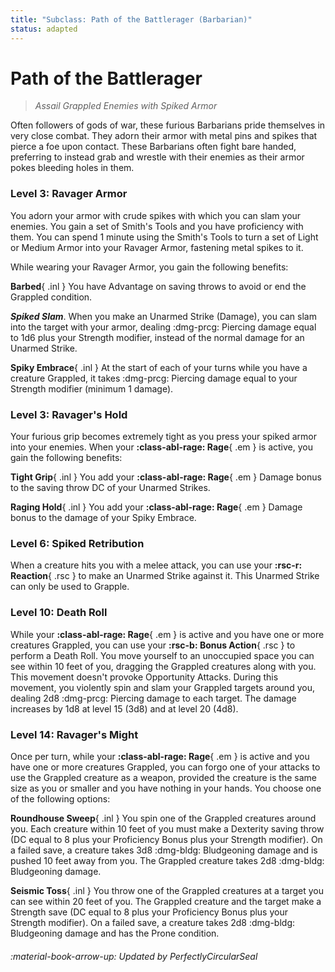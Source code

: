```yaml
---
title: "Subclass: Path of the Battlerager (Barbarian)"
status: adapted
---
```


<p style="display:none">
Assail Grappled Enemies with Spiked Armor
</p>

# Path of the Battlerager

> *Assail Grappled Enemies with Spiked Armor*

Often followers of gods of war, these furious Barbarians pride themselves in very close combat. They adorn their armor with metal pins and spikes that pierce a foe upon contact. These Barbarians often fight bare handed, preferring to instead grab and wrestle with their enemies as their armor pokes bleeding holes in them.

### Level 3: Ravager Armor

You adorn your armor with crude spikes with which you can slam your enemies. You gain a set of Smith's Tools and you have proficiency with them. You can spend 1 minute using the Smith's Tools to turn a set of Light or Medium Armor into your Ravager Armor, fastening metal spikes to it. 

While wearing your Ravager Armor, you gain the following benefits:

**Barbed**{ .inl } You have Advantage on saving throws to avoid or end the Grappled condition.

***Spiked Slam***. When you make an Unarmed Strike (Damage), you can slam into the target with your armor, dealing :dmg-prcg: Piercing damage equal to 1d6 plus your Strength modifier, instead of the normal damage for an Unarmed Strike.

**Spiky Embrace**{ .inl } At the start of each of your turns while you have a creature Grappled, it takes :dmg-prcg: Piercing damage equal to your Strength modifier (minimum 1 damage).

### Level 3: Ravager's Hold

Your furious grip becomes extremely tight as you press your spiked armor into your enemies. When your **:class-abl-rage: Rage**{ .em } is active, you gain the following benefits:

**Tight Grip**{ .inl } You add your **:class-abl-rage: Rage**{ .em } Damage bonus to the saving throw DC of your Unarmed Strikes.

**Raging Hold**{ .inl } You add your **:class-abl-rage: Rage**{ .em } Damage bonus to the damage of your Spiky Embrace.

### Level 6: Spiked Retribution

When a creature hits you with a melee attack, you can use your **:rsc-r: Reaction**{ .rsc } to make an Unarmed Strike against it. This Unarmed Strike can only be used to Grapple.

### Level 10: Death Roll

While your **:class-abl-rage: Rage**{ .em } is active and you have one or more creatures Grappled, you can use your **:rsc-b: Bonus Action**{ .rsc } to perform a Death Roll. You move yourself to an unoccupied space you can see within 10 feet of you, dragging the Grappled creatures along with you. This movement doesn't provoke Opportunity Attacks. During this movement, you violently spin and slam your Grappled targets around you, dealing 2d8 :dmg-prcg: Piercing damage to each target. The damage increases by 1d8 at level 15 (3d8) and at level 20 (4d8).

### Level 14: Ravager's Might

Once per turn, while your **:class-abl-rage: Rage**{ .em } is active and you have one or more creatures Grappled, you can forgo one of your attacks to use the Grappled creature as a weapon, provided the creature is the same size as you or smaller and you have nothing in your hands. You choose one of the following options:

**Roundhouse Sweep**{ .inl } You spin one of the Grappled creatures around you. Each creature within 10 feet of you must make a Dexterity saving throw (DC equal to 8 plus your Proficiency Bonus plus your Strength modifier). On a failed save, a creature takes 3d8 :dmg-bldg: Bludgeoning damage and is pushed 10 feet away from you. The Grappled creature takes 2d8 :dmg-bldg: Bludgeoning damage.

**Seismic Toss**{ .inl } You throw one of the Grappled creatures at a target you can see within 20 feet of you. The Grappled creature and the target make a Strength save (DC equal to 8 plus your Proficiency Bonus plus your Strength modifier). On a failed save, a creature takes 2d8 :dmg-bldg: Bludgeoning damage and has the Prone condition.

###### :material-book-arrow-up: Updated by *PerfectlyCircularSeal* 